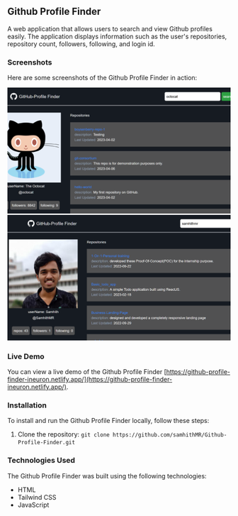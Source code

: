 ## Github Profile Finder

A web application that allows users to search and view Github profiles easily. The application displays information such as the user's repositories, repository count, followers, following, and login id.

### Screenshots

Here are some screenshots of the Github Profile Finder in action:

![Screenshot 1](./assets/preview.png)
![Screenshot 2](./assets/preview2.png)

### Live Demo

You can view a live demo of the Github Profile Finder [https://github-profile-finder-ineuron.netlify.app/](https://github-profile-finder-ineuron.netlify.app/).

### Installation

To install and run the Github Profile Finder locally, follow these steps:

1. Clone the repository: `git clone https://github.com/samhithMR/Github-Profile-Finder.git`

### Technologies Used

The Github Profile Finder was built using the following technologies:

- HTML
- Tailwind CSS
- JavaScript

